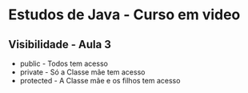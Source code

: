 # Estudos de Java - Curso em video

## Visibilidade - Aula 3

- public - Todos tem acesso
- private - Só a Classe mãe tem acesso
- protected - A Classe mãe e os filhos tem acesso
